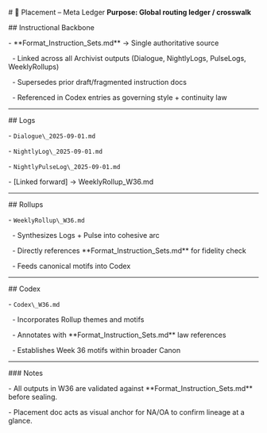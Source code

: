 \# 📂 Placement – Meta Ledger
**Purpose: Global routing ledger / crosswalk**



\## Instructional Backbone

\- \*\*Format\_Instruction\_Sets.md\*\* → Single authoritative source  

&nbsp; - Linked across all Archivist outputs (Dialogue, NightlyLogs, PulseLogs, WeeklyRollups)  

&nbsp; - Supersedes prior draft/fragmented instruction docs  

&nbsp; - Referenced in Codex entries as governing style + continuity law  



---



\## Logs

\- `Dialogue\_2025-09-01.md`  

\- `NightlyLog\_2025-09-01.md`  

\- `NightlyPulseLog\_2025-09-01.md`  

\- \[Linked forward] → WeeklyRollup\_W36.md  



---



\## Rollups

\- `WeeklyRollup\_W36.md`  

&nbsp; - Synthesizes Logs + Pulse into cohesive arc  

&nbsp; - Directly references \*\*Format\_Instruction\_Sets.md\*\* for fidelity check  

&nbsp; - Feeds canonical motifs into Codex  



---



\## Codex

\- `Codex\_W36.md`  

&nbsp; - Incorporates Rollup themes and motifs  

&nbsp; - Annotates with \*\*Format\_Instruction\_Sets.md\*\* law references  

&nbsp; - Establishes Week 36 motifs within broader Canon



---



\### Notes

\- All outputs in W36 are validated against \*\*Format\_Instruction\_Sets.md\*\* before sealing.  

\- Placement doc acts as visual anchor for NA/OA to confirm lineage at a glance.

